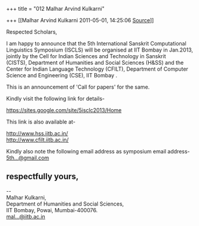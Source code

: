 +++
title = "012 Malhar Arvind Kulkarni"

+++
[[Malhar Arvind Kulkarni	2011-05-01, 14:25:06 [Source](https://groups.google.com/g/bvparishat/c/ZfL2TS731Lg)]]



Respected Scholars,

I am happy to announce that the 5th International Sanskrit Computational  
Linguistics Symposium (ISCLS) will be organised at IIT Bombay in Jan.2013,  
jointly by the Cell for Indian Sciences and Technology in Sanskrit  
(CISTS), Department of Humanities and Social Sciences (H&SS) and the  
Center for Indian Language Technology (CFILT), Department of Computer  
Science and Engineering (CSE), IIT Bombay .

This is an announcement of 'Call for papers' for the same.

Kindly visit the following link for details-

<https://sites.google.com/site/5isclc2013/Home>

This link is also available at-

<http://www.hss.iitb.ac.in/>  
<http://www.cfilt.iitb.ac.in/>

  
Kindly also note the following email address as symposium email address-  
[5th...@gmail.com]()

respectfully yours,  
--

--  
Malhar Kulkarni,  
Department of Humanities and Social Sciences,  
IIT Bombay, Powai, Mumbai-400076.  
[mal...@iitb.ac.in]()

